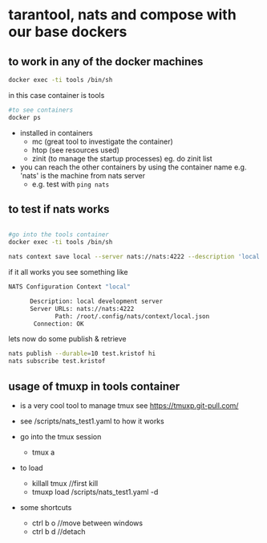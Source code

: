 # tarantool, nats and compose with our base dockers

## to work in any of the docker machines

```bash
docker exec -ti tools /bin/sh
```
in this case container is tools


```bash
#to see containers
docker ps
```

- installed in containers
    - mc (great tool to investigate the container)
    - htop (see resources used)
    - zinit (to manage the startup processes) eg. do zinit list
- you can reach the other containers by using the container name e.g. 'nats' is the machine from nats server
    - e.g. test with ```ping nats```

## to test if nats works

```bash

#go into the tools container 
docker exec -ti tools /bin/sh

nats context save local --server nats://nats:4222 --description 'local development server' --select 


```

if it all works you see something like

```bash
NATS Configuration Context "local"

      Description: local development server
      Server URLs: nats://nats:4222
             Path: /root/.config/nats/context/local.json
       Connection: OK

```

lets now do some publish & retrieve

```bash
nats publish --durable=10 test.kristof hi
nats subscribe test.kristof

```

## usage of tmuxp in tools container

- is a very cool tool to manage tmux see https://tmuxp.git-pull.com/
- see /scripts/nats_test1.yaml to how it works

- go into the tmux session
    - tmux a
- to load   
    - killall tmux //first kill 
    - tmuxp load /scripts/nats_test1.yaml -d
- some shortcuts
    - ctrl b o  //move between windows
    - ctrl b d  //detach
